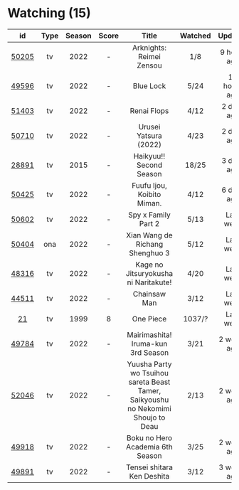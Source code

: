 # Watching (15)

|                      id                      | Type | Season | Score |                                       Title                                       | Watched |    Updated   | Start Date |
| :------------------------------------------: | :--: | :----: | :---: | :-------------------------------------------------------------------------------: | :-----: | :----------: | :--------: |
| [50205](https://myanimelist.net/anime/50205) |  tv  |  2022  |   -   |                              Arknights: Reimei Zensou                             |   1/8   |  9 hours ago | 11/06/2022 |
| [49596](https://myanimelist.net/anime/49596) |  tv  |  2022  |   -   |                                     Blue Lock                                     |   5/24  | 10 hours ago | 10/16/2022 |
| [51403](https://myanimelist.net/anime/51403) |  tv  |  2022  |   -   |                                    Renai Flops                                    |   4/12  |  2 days ago  | 10/27/2022 |
| [50710](https://myanimelist.net/anime/50710) |  tv  |  2022  |   -   |                               Urusei Yatsura (2022)                               |   4/23  |  2 days ago  | 10/14/2022 |
| [28891](https://myanimelist.net/anime/28891) |  tv  |  2015  |   -   |                              Haikyuu!! Second Season                              |  18/25  |  3 days ago  | 10/31/2022 |
| [50425](https://myanimelist.net/anime/50425) |  tv  |  2022  |   -   |                             Fuufu Ijou, Koibito Miman.                            |   4/12  |  6 days ago  | 10/24/2022 |
| [50602](https://myanimelist.net/anime/50602) |  tv  |  2022  |   -   |                                Spy x Family Part 2                                |   5/13  |   Last week  | 10/02/2022 |
| [50404](https://myanimelist.net/anime/50404) |  ona |  2022  |   -   |                          Xian Wang de Richang Shenghuo 3                          |   5/12  |   Last week  | 10/03/2022 |
| [48316](https://myanimelist.net/anime/48316) |  tv  |  2022  |   -   |                        Kage no Jitsuryokusha ni Naritakute!                       |   4/20  |   Last week  | 10/06/2022 |
| [44511](https://myanimelist.net/anime/44511) |  tv  |  2022  |   -   |                                    Chainsaw Man                                   |   3/12  |   Last week  | 10/13/2022 |
|    [21](https://myanimelist.net/anime/21)    |  tv  |  1999  |   8   |                                     One Piece                                     |  1037/? |   Last week  | 01/01/2013 |
| [49784](https://myanimelist.net/anime/49784) |  tv  |  2022  |   -   |                         Mairimashita! Iruma-kun 3rd Season                        |   3/21  |  2 weeks ago | 10/09/2022 |
| [52046](https://myanimelist.net/anime/52046) |  tv  |  2022  |   -   | Yuusha Party wo Tsuihou sareta Beast Tamer, Saikyoushu no Nekomimi Shoujo to Deau |   2/13  |  2 weeks ago | 10/05/2022 |
| [49918](https://myanimelist.net/anime/49918) |  tv  |  2022  |   -   |                          Boku no Hero Academia 6th Season                         |   3/25  |  2 weeks ago | 10/02/2022 |
| [49891](https://myanimelist.net/anime/49891) |  tv  |  2022  |   -   |                             Tensei shitara Ken Deshita                            |   3/12  |  3 weeks ago | 09/30/2022 |